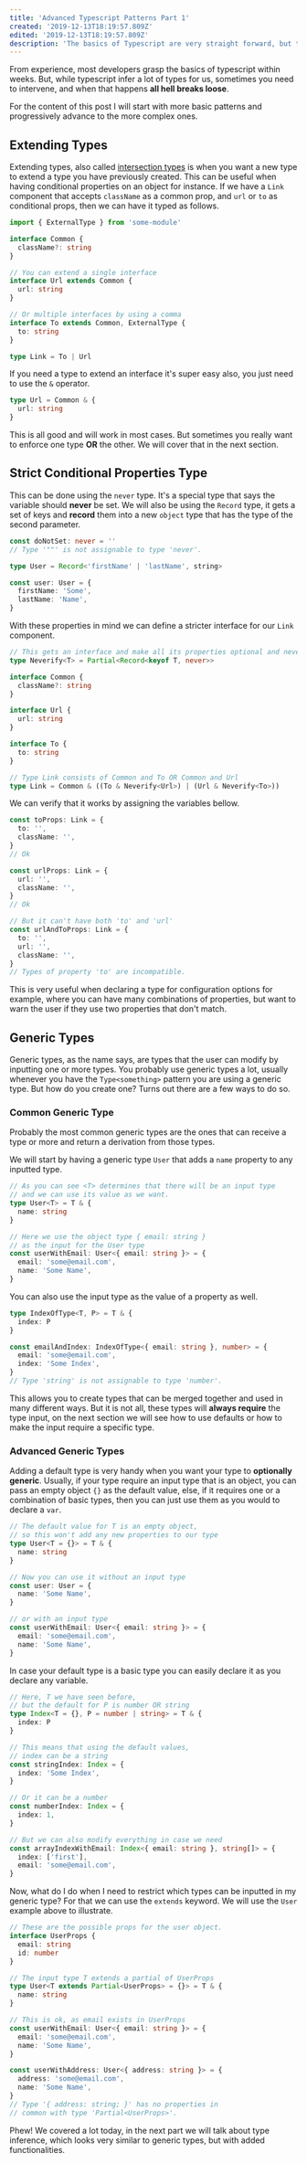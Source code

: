 ```yaml
---
title: 'Advanced Typescript Patterns Part 1'
created: '2019-12-13T18:19:57.809Z'
edited: '2019-12-13T18:19:57.809Z'
description: 'The basics of Typescript are very straight forward, but the likes of generic types and conditional types can be challenging. This post tries to demystify these patterns.'
---
```


From experience, most developers grasp the basics of typescript within weeks. But, while typescript infer a lot of types for us, sometimes you need to intervene, and when that happens **all hell breaks loose**.

For the content of this post I will start with more basic patterns and progressively advance to the more complex ones.

<!-- <aside>
  <b>Note:</b> This is part 1 of 2 in the Advanced Typescript Pattern series, you can find the other parts on the links bellow.
  <br/>
  <br/>
  Part 1
  <br/>
  <a href="/advanced-typescript-patterns-part-2">Part 2</a>
</aside> -->

## Extending Types

Extending types, also called [intersection types](https://www.typescriptlang.org/docs/handbook/advanced-types.html#intersection-types) is when you want a new type to extend a type you have previously created. This can be useful when having conditional properties on an object for instance. If we have a `Link` component that accepts `className` as a common prop, and `url` or `to` as conditional props, then we can have it typed as follows.

```typescript
import { ExternalType } from 'some-module'

interface Common {
  className?: string
}

// You can extend a single interface
interface Url extends Common {
  url: string
}

// Or multiple interfaces by using a comma
interface To extends Common, ExternalType {
  to: string
}

type Link = To | Url
```

If you need a type to extend an interface it's super easy also, you just need to use the `&` operator.

```typescript
type Url = Common & {
  url: string
}
```

This is all good and will work in most cases. But sometimes you really want to enforce one type **OR** the other. We will cover that in the next section.

## Strict Conditional Properties Type

This can be done using the `never` type. It's a special type that says the variable should **never** be set. We will also be using the `Record` type, it gets a set of keys and **record** them into a new `object` type that has the type of the second parameter.

```typescript {1,4}
const doNotSet: never = ''
// Type '""' is not assignable to type 'never'.

type User = Record<'firstName' | 'lastName', string>

const user: User = {
  firstName: 'Some',
  lastName: 'Name',
}
```

With these properties in mind we can define a stricter interface for our `Link` component.

```typescript {16,17}
// This gets an interface and make all its properties optional and never
type Neverify<T> = Partial<Record<keyof T, never>>

interface Common {
  className?: string
}

interface Url {
  url: string
}

interface To {
  to: string
}

// Type Link consists of Common and To OR Common and Url
type Link = Common & ((To & Neverify<Url>) | (Url & Neverify<To>))
```

We can verify that it works by assigning the variables bellow.

```typescript {19}
const toProps: Link = {
  to: '',
  className: '',
}
// Ok

const urlProps: Link = {
  url: '',
  className: '',
}
// Ok

// But it can't have both 'to' and 'url'
const urlAndToProps: Link = {
  to: '',
  url: '',
  className: '',
}
// Types of property 'to' are incompatible.
```

This is very useful when declaring a type for configuration options for example, where you can have many combinations of properties, but want to warn the user if they use two properties that don't match.

## Generic Types

Generic types, as the name says, are types that the user can modify by inputting one or more types. You probably use generic types a lot, usually whenever you have the `Type<something>` pattern you are using a generic type. But how do you create one? Turns out there are a few ways to do so.

### Common Generic Type

Probably the most common generic types are the ones that can receive a type or more and return a derivation from those types.

We will start by having a generic type `User` that adds a `name` property to any inputted type.

```typescript
// As you can see <T> determines that there will be an input type
// and we can use its value as we want.
type User<T> = T & {
  name: string
}

// Here we use the object type { email: string }
// as the input for the User type
const userWithEmail: User<{ email: string }> = {
  email: 'some@email.com',
  name: 'Some Name',
}
```

You can also use the input type as the value of a property as well.

```typescript {9}
type IndexOfType<T, P> = T & {
  index: P
}

const emailAndIndex: IndexOfType<{ email: string }, number> = {
  email: 'some@email.com',
  index: 'Some Index',
}
// Type 'string' is not assignable to type 'number'.
```

This allows you to create types that can be merged together and used in many different ways. But it is not all, these types will **always require** the type input, on the next section we will see how to use defaults or how to make the input require a specific type.

### Advanced Generic Types

Adding a default type is very handy when you want your type to **optionally generic**. Usually, if your type require an input type that is an object, you can pass an empty object `{}` as the default value, else, if it requires one or a combination of basic types, then you can just use them as you would to declare a `var`.

```typescript
// The default value for T is an empty object,
// so this won't add any new properties to our type
type User<T = {}> = T & {
  name: string
}

// Now you can use it without an input type
const user: User = {
  name: 'Some Name',
}

// or with an input type
const userWithEmail: User<{ email: string }> = {
  email: 'some@email.com',
  name: 'Some Name',
}
```

In case your default type is a basic type you can easily declare it as you declare any variable.

```typescript
// Here, T we have seen before,
// but the default for P is number OR string
type Index<T = {}, P = number | string> = T & {
  index: P
}

// This means that using the default values,
// index can be a string
const stringIndex: Index = {
  index: 'Some Index',
}

// Or it can be a number
const numberIndex: Index = {
  index: 1,
}

// But we can also modify everything in case we need
const arrayIndexWithEmail: Index<{ email: string }, string[]> = {
  index: ['first'],
  email: 'some@email.com',
}
```

Now, what do I do when I need to restrict which types can be inputted in my generic type? For that we can use the `extends` keyword. We will use the `User` example above to illustrate.

```typescript {8}
// These are the possible props for the user object.
interface UserProps {
  email: string
  id: number
}

// The input type T extends a partial of UserProps
type User<T extends Partial<UserProps> = {}> = T & {
  name: string
}

// This is ok, as email exists in UserProps
const userWithEmail: User<{ email: string }> = {
  email: 'some@email.com',
  name: 'Some Name',
}

const userWithAddress: User<{ address: string }> = {
  address: 'some@email.com',
  name: 'Some Name',
}
// Type '{ address: string; }' has no properties in
// common with type 'Partial<UserProps>'.
```

Phew! We covered a lot today, in the next part we will talk about type inference, which looks very similar to generic types, but with added functionalities.

